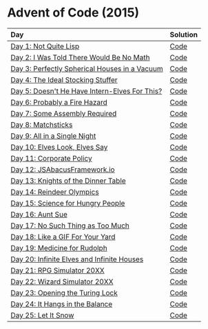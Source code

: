 # Advent of Code (2015)

|                      Day                      |         Solution       |
| :-------------------------------------------- | :--------------------- |
| [Day 1: Not Quite Lisp](https://adventofcode.com/2015/day/1) | [Code](day01/day01.py) |
| [Day 2: I Was Told There Would Be No Math](https://adventofcode.com/2015/day/2) | [Code](day02/day02.py) |
| [Day 3: Perfectly Spherical Houses in a Vacuum](https://adventofcode.com/2015/day/3) | [Code](day03/day03.py) |
| [Day 4: The Ideal Stocking Stuffer](https://adventofcode.com/2015/day/4) | [Code](day04/day04.py) |
| [Day 5: Doesn't He Have Intern-Elves For This?](https://adventofcode.com/2015/day/5) | [Code](day05/day05.py) |
| [Day 6: Probably a Fire Hazard](https://adventofcode.com/2015/day/6) | [Code](day06/day06.py) |
| [Day 7: Some Assembly Required](https://adventofcode.com/2015/day/7) | [Code](day07/day07.py) |
| [Day 8: Matchsticks](https://adventofcode.com/2015/day/8) | [Code](day08/day08.py) |
| [Day 9: All in a Single Night](https://adventofcode.com/2015/day/9) | [Code](day09/day09.py) |
| [Day 10: Elves Look, Elves Say](https://adventofcode.com/2015/day/10) | [Code](day10/day10.py) |
| [Day 11: Corporate Policy](https://adventofcode.com/2015/day/11) | [Code](day11/day11.py) |
| [Day 12: JSAbacusFramework.io](https://adventofcode.com/2015/day/12) | [Code](day12/day12.py) |
| [Day 13: Knights of the Dinner Table](https://adventofcode.com/2015/day/13) | [Code](day13/day13.py) |
| [Day 14: Reindeer Olympics](https://adventofcode.com/2015/day/14) | [Code](day14/day14.py) |
| [Day 15: Science for Hungry People](https://adventofcode.com/2015/day/15) | [Code](day15/day15.py) |
| [Day 16: Aunt Sue](https://adventofcode.com/2015/day/16) | [Code](day16/day16.py) |
| [Day 17: No Such Thing as Too Much](https://adventofcode.com/2015/day/17) | [Code](day17/day17.py) |
| [Day 18: Like a GIF For Your Yard](https://adventofcode.com/2015/day/18) | [Code](day18/day18.py) |
| [Day 19: Medicine for Rudolph](https://adventofcode.com/2015/day/19) | [Code](day19/day19.py) |
| [Day 20: Infinite Elves and Infinite Houses](https://adventofcode.com/2015/day/20) | [Code](day20/day20.py) |
| [Day 21: RPG Simulator 20XX](https://adventofcode.com/2015/day/21) | [Code](day21/day21.py) |
| [Day 22: Wizard Simulator 20XX](https://adventofcode.com/2015/day/22) | [Code](day22/day22.py) |
| [Day 23: Opening the Turing Lock](https://adventofcode.com/2015/day/23) | [Code](day23/day23.py) |
| [Day 24: It Hangs in the Balance](https://adventofcode.com/2015/day/24) | [Code](day24/day24.py) |
| [Day 25: Let It Snow](https://adventofcode.com/2015/day/25) | [Code](day25/day25.py) |
